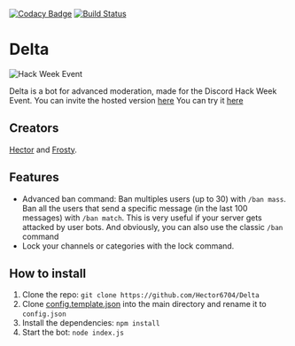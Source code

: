 [![Codacy Badge](https://api.codacy.com/project/badge/Grade/e4d43041130a403ea6ea52400048f1eb)](https://www.codacy.com?utm_source=github.com&amp;utm_medium=referral&amp;utm_content=Hector6704/Delta&amp;utm_campaign=Badge_Grade) [![Build Status](https://travis-ci.com/Hector6704/Delta.svg?token=WgWmtscifLJBWxjKMBRq&branch=master)](https://travis-ci.com/Hector6704/Delta)

# Delta
![Hack Week Event](https://images-ext-1.discordapp.net/external/tfj720alwqFs_mZovQVpNZ0WWf6DRFbd5IHAxja8KdM/https/cdn-images-1.medium.com/max/1200/1%2Alh6NS8hx0pu5mlZeSqnu5w.jpeg)

Delta is a bot for advanced moderation, made for the Discord Hack Week Event. 
You can invite the hosted version [here](https://discordapp.com/api/oauth2/authorize?client_id=592765877217263639&permissions=0&scope=bot)
You can try it [here](https://discord.gg/YhJ3ng8)

## Creators
[Hector](https://github.com/Hector6704) and [Frosty](https://github.com/FrostedFrost).

## Features
- Advanced ban command: Ban multiples users (up to 30) with `/ban mass`. Ban all the users that send a specific message (in the last 100 messages) with `/ban match`. This is very useful if your server gets attacked by user bots. And obviously, you can also use the classic `/ban` command
- Lock your channels or categories with the lock command.

## How to install
1. Clone the repo: `git clone https://github.com/Hector6704/Delta`
3. Clone [config.template.json](https://github.com/Hector6704/Delta/blob/master/config.template.json) into the main directory and rename it to `config.json`
2. Install the dependencies: `npm install`
3. Start the bot: `node index.js`
